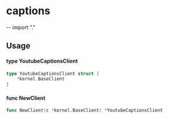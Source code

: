 # captions
--
    import "."


## Usage

#### type YoutubeCaptionsClient

```go
type YoutubeCaptionsClient struct {
	*kernel.BaseClient
}
```


#### func  NewClient

```go
func NewClient(c *kernel.BaseClient) *YoutubeCaptionsClient
```

